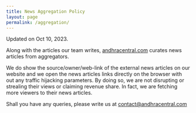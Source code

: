 ```yaml
---
title: News Aggregation Policy
layout: page
permalink: /aggregation/
---
```


<smallnote>Updated on Oct 10, 2023.</smallnote>

Along with the articles our team writes, [andhracentral.com](https://andhracentral.com) curates news articles from aggregators. 

We do show the source/owner/web-link of the external news articles on our website and we open the news articles links directly on the browser with out any traffic hijacking parameters. By doing so, we are not disrupting or strealing their views or claiming revenue share. In fact, we are fetching more viewers to their news articles.

Shall you have any queries, please write us at [contact@andhracentral.com](mailto:contact@andhracentral.com)